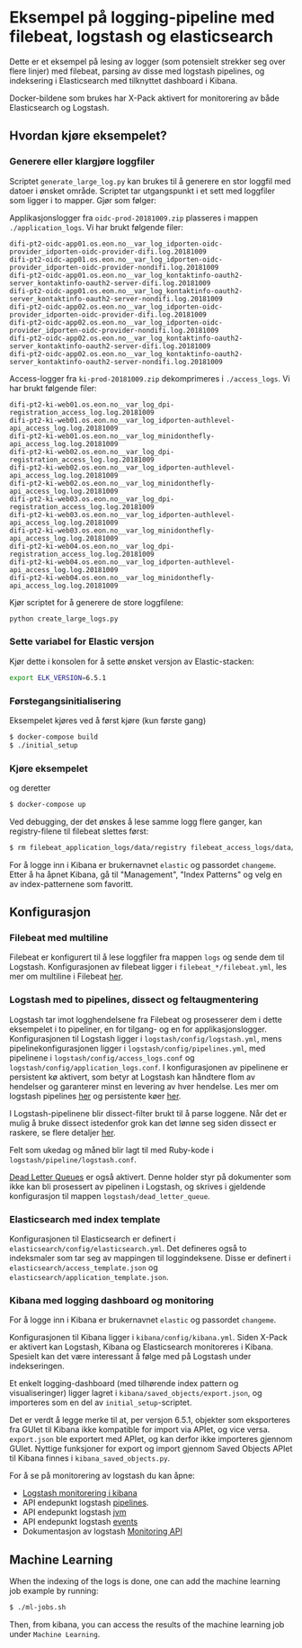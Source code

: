 # Eksempel på logging-pipeline med filebeat, logstash og elasticsearch

Dette er et eksempel på lesing av logger (som potensielt strekker seg over flere linjer) med filebeat, parsing av disse med logstash pipelines, og indeksering i Elasticsearch med tilknyttet dashboard i Kibana.

Docker-bildene som brukes har X-Pack aktivert for monitorering av både Elasticsearch og Logstash.

## Hvordan kjøre eksempelet?

### Generere eller klargjøre loggfiler

Scriptet `generate_large_log.py` kan brukes til å generere en stor loggfil med datoer i ønsket område. Scriptet tar utgangspunkt i et sett med loggfiler som ligger i to mapper. Gjør som følger:

Applikasjonslogger fra `oidc-prod-20181009.zip` plasseres i mappen `./application_logs`. Vi har brukt følgende filer:
```
difi-pt2-oidc-app01.os.eon.no__var_log_idporten-oidc-provider_idporten-oidc-provider-difi.log.20181009
difi-pt2-oidc-app01.os.eon.no__var_log_idporten-oidc-provider_idporten-oidc-provider-nondifi.log.20181009
difi-pt2-oidc-app01.os.eon.no__var_log_kontaktinfo-oauth2-server_kontaktinfo-oauth2-server-difi.log.20181009
difi-pt2-oidc-app01.os.eon.no__var_log_kontaktinfo-oauth2-server_kontaktinfo-oauth2-server-nondifi.log.20181009
difi-pt2-oidc-app02.os.eon.no__var_log_idporten-oidc-provider_idporten-oidc-provider-difi.log.20181009
difi-pt2-oidc-app02.os.eon.no__var_log_idporten-oidc-provider_idporten-oidc-provider-nondifi.log.20181009
difi-pt2-oidc-app02.os.eon.no__var_log_kontaktinfo-oauth2-server_kontaktinfo-oauth2-server-difi.log.20181009
difi-pt2-oidc-app02.os.eon.no__var_log_kontaktinfo-oauth2-server_kontaktinfo-oauth2-server-nondifi.log.20181009
```
Access-logger fra `ki-prod-20181009.zip` dekomprimeres i `./access_logs`. Vi har brukt følgende filer:
```
difi-pt2-ki-web01.os.eon.no__var_log_dpi-registration_access_log.log.20181009
difi-pt2-ki-web01.os.eon.no__var_log_idporten-authlevel-api_access_log.log.20181009
difi-pt2-ki-web01.os.eon.no__var_log_minidonthefly-api_access_log.log.20181009
difi-pt2-ki-web02.os.eon.no__var_log_dpi-registration_access_log.log.20181009
difi-pt2-ki-web02.os.eon.no__var_log_idporten-authlevel-api_access_log.log.20181009
difi-pt2-ki-web02.os.eon.no__var_log_minidonthefly-api_access_log.log.20181009
difi-pt2-ki-web03.os.eon.no__var_log_dpi-registration_access_log.log.20181009
difi-pt2-ki-web03.os.eon.no__var_log_idporten-authlevel-api_access_log.log.20181009
difi-pt2-ki-web03.os.eon.no__var_log_minidonthefly-api_access_log.log.20181009
difi-pt2-ki-web04.os.eon.no__var_log_dpi-registration_access_log.log.20181009
difi-pt2-ki-web04.os.eon.no__var_log_idporten-authlevel-api_access_log.log.20181009
difi-pt2-ki-web04.os.eon.no__var_log_minidonthefly-api_access_log.log.20181009
```

Kjør scriptet for å generere de store loggfilene:
```bash
python create_large_logs.py
```

### Sette variabel for Elastic versjon

Kjør dette i konsolen for å sette ønsket versjon av Elastic-stacken:
```bash
export ELK_VERSION=6.5.1
```

### Førstegangsinitialisering

Eksempelet kjøres ved å først kjøre (kun første gang)
```bash
$ docker-compose build
$ ./initial_setup
```

### Kjøre eksempelet

og deretter
```bash
$ docker-compose up
```

Ved debugging, der det ønskes å lese samme logg flere ganger, kan registry-filene til filebeat slettes først:
```bash
$ rm filebeat_application_logs/data/registry filebeat_access_logs/data/registry && docker-compose up
```

For å logge inn i Kibana er brukernavnet `elastic` og passordet `changeme`. Etter å ha åpnet Kibana, gå til "Management", "Index Patterns" og velg en av index-patternene som favoritt.

## Konfigurasjon

### Filebeat med multiline

Filebeat er konfigurert til å lese loggfiler fra mappen `logs` og sende dem til Logstash. Konfigurasjonen av filebeat ligger i `filebeat_*/filebeat.yml`, les mer om multiline i Filebeat [her](https://www.elastic.co/guide/en/beats/filebeat/current/multiline-examples.html).

### Logstash med to pipelines, dissect og feltaugmentering

Logstash tar imot logghendelsene fra Filebeat og prosesserer dem i dette eksempelet i to pipeliner, en for tilgang- og en for applikasjonslogger. Konfigurasjonen til Logstash ligger i `logstash/config/logstash.yml`, mens pipelinekonfigurasjonen ligger i `logstash/config/pipelines.yml`, med pipelinene i `logstash/config/access_logs.conf` og `logstash/config/application_logs.conf`. I konfigurasjonen av pipelinene er persistent kø aktivert, som betyr at Logstash kan håndtere flom av hendelser og garanterer minst en levering av hver hendelse. Les mer om logstash pipelines [her](https://www.elastic.co/guide/en/logstash/current/multiple-pipelines.html) og persistente køer [her](https://www.elastic.co/guide/en/logstash/current/persistent-queues.html).

I Logstash-pipelinene blir dissect-filter brukt til å parse loggene. Når det er mulig å bruke dissect istedenfor grok kan det lønne seg siden dissect er raskere, se flere detaljer [her](https://www.elastic.co/guide/en/logstash/current/plugins-filters-dissect.html).

Felt som ukedag og måned blir lagt til med Ruby-kode i `logstash/pipeline/logstash.conf`.

[Dead Letter Queues](https://www.elastic.co/guide/en/logstash/current/dead-letter-queues.html) er også aktivert. Denne holder styr på dokumenter som ikke kan bli prosessert av pipelinen i Logstash, og skrives i gjeldende konfigurasjon til mappen `logstash/dead_letter_queue`.

### Elasticsearch med index template

Konfigurasjonen til Elasticsearch er definert i `elasticsearch/config/elasticsearch.yml`. Det defineres også to indeksmaler som tar seg av mappingen til loggindeksene. Disse er definert i `elasticsearch/access_template.json` og `elasticsearch/application_template.json`.

### Kibana med logging dashboard og monitoring

For å logge inn i Kibana er brukernavnet `elastic` og passordet `changeme`.

Konfigurasjonen til Kibana ligger i `kibana/config/kibana.yml`. Siden X-Pack er aktivert kan Logstash, Kibana og Elasticsearch monitoreres i Kibana. Spesielt kan det være interessant å følge med på Logstash under indekseringen.

Et enkelt logging-dashboard (med tilhørende index pattern og visualiseringer) ligger lagret i `kibana/saved_objects/export.json`, og importeres som en del av `initial_setup`-scriptet.

Det er verdt å legge merke til at, per versjon 6.5.1, objekter som eksporteres fra GUIet til Kibana ikke kompatible for import via APIet, og vice versa. `export.json` ble exportert med APIet, og kan derfor ikke importeres gjennom GUIet. Nyttige funksjoner for export og import gjennom Saved Objects APIet til Kibana finnes i `kibana_saved_objects.py`.

For å se på monitorering av logstash du kan åpne:
 - [Logstash monitorering i kibana](http://localhost:5601/app/monitoring#/logstash/)
 - API endepunkt logstash [pipelines](http://localhost:9600/_node/stats/pipelines?pretty). 
 - API endepunkt logstash [jvm](http://localhost:9600/_node/stats/jvm?pretty)
 - API endepunkt logstash [events](http://localhost:9600/_node/stats/events?pretty)
 - Dokumentasjon av logstash [Monitoring API](https://www.elastic.co/guide/en/logstash/current/monitoring.html)


## Machine Learning

When the indexing of the logs is done, one can add the machine learning job example by running:

```bash
$ ./ml-jobs.sh
```
Then, from kibana, you can access the results of the machine learning job under `Machine Learning`.
